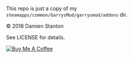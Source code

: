 This repo is just a copy of my `steamapps/common/GarrysMod/garrysmod/addons` dir.


© 2018 Damien Stanton

See LICENSE for details.

[![Buy Me A Coffee](https://www.buymeacoffee.com/assets/img/custom_images/white_img.png)](https://www.buymeacoffee.com/damienstanton)
